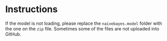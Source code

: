 # Instructions

If the model is not loading, please replace the `naivebayes.model` folder with the one on the `zip` file. Sometimes some of the files are not uploaded into GitHub.